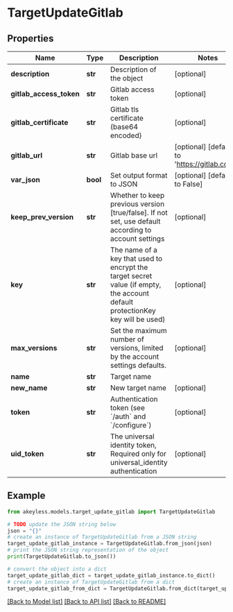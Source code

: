 # TargetUpdateGitlab


## Properties

Name | Type | Description | Notes
------------ | ------------- | ------------- | -------------
**description** | **str** | Description of the object | [optional] 
**gitlab_access_token** | **str** | Gitlab access token | [optional] 
**gitlab_certificate** | **str** | Gitlab tls certificate (base64 encoded) | [optional] 
**gitlab_url** | **str** | Gitlab base url | [optional] [default to 'https://gitlab.com/']
**var_json** | **bool** | Set output format to JSON | [optional] [default to False]
**keep_prev_version** | **str** | Whether to keep previous version [true/false]. If not set, use default according to account settings | [optional] 
**key** | **str** | The name of a key that used to encrypt the target secret value (if empty, the account default protectionKey key will be used) | [optional] 
**max_versions** | **str** | Set the maximum number of versions, limited by the account settings defaults. | [optional] 
**name** | **str** | Target name | 
**new_name** | **str** | New target name | [optional] 
**token** | **str** | Authentication token (see &#x60;/auth&#x60; and &#x60;/configure&#x60;) | [optional] 
**uid_token** | **str** | The universal identity token, Required only for universal_identity authentication | [optional] 

## Example

```python
from akeyless.models.target_update_gitlab import TargetUpdateGitlab

# TODO update the JSON string below
json = "{}"
# create an instance of TargetUpdateGitlab from a JSON string
target_update_gitlab_instance = TargetUpdateGitlab.from_json(json)
# print the JSON string representation of the object
print(TargetUpdateGitlab.to_json())

# convert the object into a dict
target_update_gitlab_dict = target_update_gitlab_instance.to_dict()
# create an instance of TargetUpdateGitlab from a dict
target_update_gitlab_from_dict = TargetUpdateGitlab.from_dict(target_update_gitlab_dict)
```
[[Back to Model list]](../README.md#documentation-for-models) [[Back to API list]](../README.md#documentation-for-api-endpoints) [[Back to README]](../README.md)


